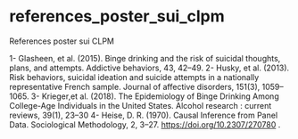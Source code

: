 # references_poster_sui_clpm
References poster sui CLPM

1- Glasheen, et al. (2015). Binge drinking and the risk of suicidal thoughts, plans, and attempts. Addictive behaviors, 43, 42–49. 
2- Husky, et al. (2013). Risk behaviors, suicidal ideation and suicide attempts in a nationally representative French sample. Journal of affective disorders, 151(3), 1059–1065.
3- Krieger,et al. (2018). The Epidemiology of Binge Drinking Among College-Age Individuals in the United States. Alcohol research : current reviews, 39(1), 23–30
4- Heise, D. R. (1970). Causal Inference from Panel Data. Sociological Methodology, 2, 3–27. https://doi.org/10.2307/270780
. 

